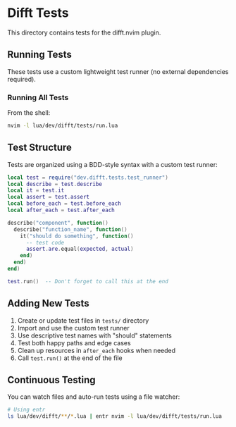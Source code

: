 # Difft Tests

This directory contains tests for the difft.nvim plugin.

## Running Tests

These tests use a custom lightweight test runner (no external dependencies required).

### Running All Tests

From the shell:

```bash
nvim -l lua/dev/difft/tests/run.lua
```

## Test Structure

Tests are organized using a BDD-style syntax with a custom test runner:

```lua
local test = require("dev.difft.tests.test_runner")
local describe = test.describe
local it = test.it
local assert = test.assert
local before_each = test.before_each
local after_each = test.after_each

describe("component", function()
  describe("function_name", function()
    it("should do something", function()
      -- test code
      assert.are.equal(expected, actual)
    end)
  end)
end)

test.run()  -- Don't forget to call this at the end
```

## Adding New Tests

1. Create or update test files in `tests/` directory
2. Import and use the custom test runner
3. Use descriptive test names with "should" statements
4. Test both happy paths and edge cases
5. Clean up resources in `after_each` hooks when needed
6. Call `test.run()` at the end of the file

## Continuous Testing

You can watch files and auto-run tests using a file watcher:

```bash
# Using entr
ls lua/dev/difft/**/*.lua | entr nvim -l lua/dev/difft/tests/run.lua
```
